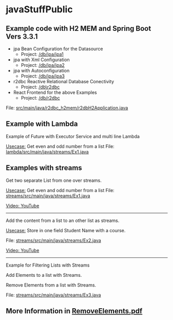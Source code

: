 # javaStuffPublic

## Example code with H2 MEM and Spring Boot Vers 3.3.1

* jpa Bean Configuration for the Datasource
  * Project: [/db/jpa/jpa1](./db/jpa/jpa1)
* jpa with Xml Configuration
    * Project: [/db/jpa/jpa2](./db/jpa/jpa2)
* jpa with Autoconfiguration
    * Project: [/db/jpa/jpa3](./db/jpa/jpa3)
* r2dbc Reactive Relational Database Conectivity
    * Project: [/db\r2dbc](db\r2dbc)
* React Frontend for the above Examples
    * Project: [/db/r2dbc](./db/r2dbc)

File: [src/main/java/r2dbc_h2mem/r2dbH2Application.java](./src/main/java/r2dbc_h2mem/r2dbH2Application.java)

## Example with Lambda

Example of Future with Executor Service and multi line Lambda

<u>Usecase:</u> Get even and odd number from a list
File: [lambda/src/main/java/streams/Ex1.java](./lambda/src/main/java/streams/Ex1.java)

## Examples with streams

Get two separate List from one over streams.

<u>Usecase:</u> Get even and odd number from a list
File: [streams/src/main/java/streams/Ex1.java](./streams/src/main/java/streams/Ex1.java)

[Video: YouTube](https://youtu.be/o2f2jfcMXUE)

---

Add the content from a list to an other list as streams.

<u>Usecase:</u> Store in one field Student Name with a course.

File: [streams/src/main/java/streams/Ex2.java](./streams/src/main/java/streams/Ex2.java)

[Video: YouTube](https://youtu.be/XTp2zJv93mw)

---

Example for Filtering Lists with Streams

Add Elements to a list with Streams.

Remove Elements from a list with Streams.

File: [streams/src/main/java/streams/Ex3.java](./streams/src/main/java/streams/Ex3.java)

## More Information in [RemoveElements.pdf](./RemoveElements.pdf)
